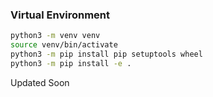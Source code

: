 ### Virtual Environment

```bash
python3 -m venv venv
source venv/bin/activate
python3 -m pip install pip setuptools wheel
python3 -m pip install -e .
```

Updated Soon
